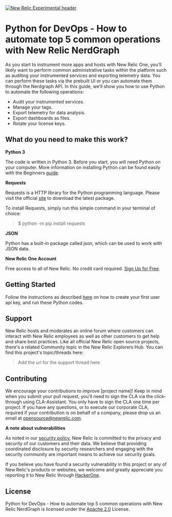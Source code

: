 [![New Relic Experimental header](https://github.com/newrelic/opensource-website/raw/master/src/images/categories/Experimental.png)](https://opensource.newrelic.com/oss-category/#new-relic-experimental)

# Python for DevOps - How to automate top 5 common operations with New Relic NerdGraph

As you start to instrument more apps and hosts with New Relic One, you’ll likely want to perform common administrative tasks within the platform such as auditing your instrumented services and exporting telemetry data. You can perform these tasks via the prebuilt UI or you can automate them through the Nerdgraph API. In this guide, we’ll show you how to use Python to automate the following operations:

- Audit your instrumented services.
- Manage your tags.
- Export telemetry for data analysis.
- Export dashboards as files.
- Rotate your license keys.

## What do you need to make this work?

**Python 3** 

The code is written in Python 3. Before you start, you will need Python on your computer. More information on installing Python can be found easily with the Beginners [guide](https://wiki.python.org/moin/BeginnersGuide/Download).

**Requests**

Requests is a HTTP library for the Python programming language. Please visit the official [site](https://docs.python-requests.org/en/latest) to download the latest package. 

To install Requests, simply run this simple command in your terminal of choice:

> $ python -m pip install requests

**JSON**

Python has a built-in package called json, which can be used to work with JSON data.

**New Relic One Account**

Free access to all of New Relic. No credit card required. [Sign Up for Free](https://newrelic.com/signup). 

## Getting Started

Follow the instructions as described [here](www.google.com) on how to create your first user api key, and run these Python codes. 

## Support

New Relic hosts and moderates an online forum where customers can interact with New Relic employees as well as other customers to get help and share best practices. Like all official New Relic open source projects, there's a related Community topic in the New Relic Explorers Hub. You can find this project's topic/threads here:

>Add the url for the support thread here

## Contributing
We encourage your contributions to improve [project name]! Keep in mind when you submit your pull request, you'll need to sign the CLA via the click-through using CLA-Assistant. You only have to sign the CLA one time per project.
If you have any questions, or to execute our corporate CLA, required if your contribution is on behalf of a company,  please drop us an email at opensource@newrelic.com.

**A note about vulnerabilities**

As noted in our [security policy](../../security/policy), New Relic is committed to the privacy and security of our customers and their data. We believe that providing coordinated disclosure by security researchers and engaging with the security community are important means to achieve our security goals.

If you believe you have found a security vulnerability in this project or any of New Relic's products or websites, we welcome and greatly appreciate you reporting it to New Relic through [HackerOne](https://hackerone.com/newrelic).

## License
Python for DevOps - How to automate top 5 common operations with New Relic NerdGraph is licensed under the [Apache 2.0](http://apache.org/licenses/LICENSE-2.0.txt) License.